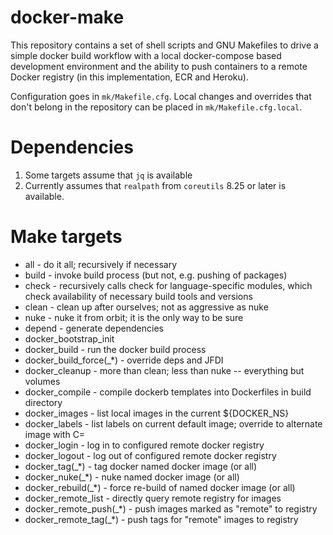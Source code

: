 # docker-make

This repository contains a set of shell scripts and GNU Makefiles to
drive a simple docker build workflow with a local docker-compose based
development environment and the ability to push containers to a remote
Docker registry (in this implementation, ECR and Heroku).

Configuration goes in ``mk/Makefile.cfg``.  Local changes and
overrides that don't belong in the repository can be placed in
``mk/Makefile.cfg.local``.

# Dependencies

1. Some targets assume that ``jq`` is available
2. Currently assumes that ``realpath`` from ``coreutils`` 8.25 or later is available.

# Make targets

- all		- do it all; recursively if necessary
- build		- invoke build process (but not, e.g. pushing of packages)
- check		- recursively calls check for language-specific modules, which check availability of necessary build tools and versions
- clean		- clean up after ourselves; not as aggressive as nuke
- nuke		- nuke it from orbit; it is the only way to be sure
- depend	- generate dependencies
- docker\_bootstrap\_init
- docker\_build	- run the docker build process
- docker\_build\_force(\_\*)	- override deps and JFDI
- docker\_cleanup	- more than clean; less than nuke -- everything but volumes
- docker\_compile	- compile dockerb templates into Dockerfiles in build directory
- docker\_images	- list local images in the current ${DOCKER\_NS}
- docker\_labels	- list labels on current default image; override to alternate image with C=<image-name>
- docker\_login		- log in to configured remote docker registry
- docker\_logout	- log out of configured remote docker registry
- docker\_tag(\_\*)	- tag docker named docker image (or all)
- docker\_nuke(\_\*)	- nuke named docker image (or all)
- docker\_rebuild(\_\*)	- force re-build of named docker image (or all)
- docker\_remote\_list	- directly query remote registry for images
- docker\_remote\_push(\_\*)	- push images marked as "remote" to registry
- docker\_remote\_tag(\_\*)	- push tags for "remote" images to registry
